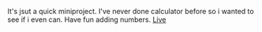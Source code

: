 It's jsut a quick miniproject. I've never done calculator before so i wanted to see if i even can. Have fun adding numbers.
[Live](https://resonant-bavarois-83261a.netlify.app)
